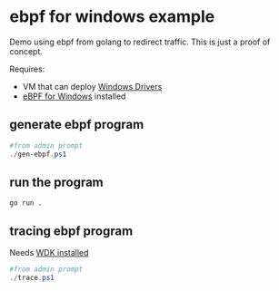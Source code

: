 # ebpf for windows example

Demo using ebpf from golang to redirect traffic.  This is just a proof of concept.

Requires:

- VM that can deploy [Windows Drivers](https://github.com/microsoft/ebpf-for-windows/blob/main/docs/vm-setup.md)
- [eBPF for Windows](https://github.com/microsoft/ebpf-for-windows/blob/main/docs/InstallEbpf.md#method-1-install-a-release) installed  

## generate ebpf program

```powershell
#from admin prompt
./gen-ebpf.ps1
```

## run the program

```
go run .
```

## tracing ebpf program

Needs [WDK installed](https://learn.microsoft.com/en-us/windows-hardware/drivers/download-the-wdk)

```powershell
#from admin prompt
./trace.ps1
```
